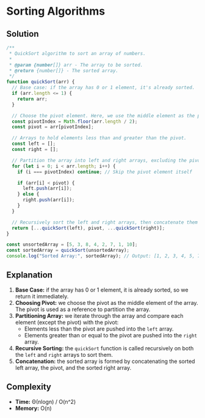 # Sorting Algorithms

## Solution

```js
/**
 * QuickSort algorithm to sort an array of numbers.
 *
 * @param {number[]} arr - The array to be sorted.
 * @return {number[]} - The sorted array.
 */
function quickSort(arr) {
  // Base case: if the array has 0 or 1 element, it's already sorted.
  if (arr.length <= 1) {
    return arr;
  }

  // Choose the pivot element. Here, we use the middle element as the pivot.
  const pivotIndex = Math.floor(arr.length / 2);
  const pivot = arr[pivotIndex];

  // Arrays to hold elements less than and greater than the pivot.
  const left = [];
  const right = [];

  // Partition the array into left and right arrays, excluding the pivot.
  for (let i = 0; i < arr.length; i++) {
    if (i === pivotIndex) continue; // Skip the pivot element itself

    if (arr[i] < pivot) {
      left.push(arr[i]);
    } else {
      right.push(arr[i]);
    }
  }

  // Recursively sort the left and right arrays, then concatenate them with the pivot in between.
  return [...quickSort(left), pivot, ...quickSort(right)];
}

const unsortedArray = [5, 3, 8, 4, 2, 7, 1, 10];
const sortedArray = quickSort(unsortedArray);
console.log("Sorted Array:", sortedArray); // Output: [1, 2, 3, 4, 5, 7, 8, 10]
```

## Explanation

1. **Base Case:** if the array has 0 or 1 element, it is already sorted, so we return it immediately.
2. **Choosing Pivot:** we choose the pivot as the middle element of the array. The pivot is used as a reference to partition the array.
3. **Partitioning Array:** we iterate through the array and compare each element (except the pivot) with the pivot:
   - Elements less than the pivot are pushed into the `left` array.
   - Elements greater than or equal to the pivot are pushed into the `right` array.
4. **Recursive Sorting:** the `quickSort` function is called recursively on both the `left` and `right` arrays to sort them.
5. **Concatenation:** the sorted array is formed by concatenating the sorted left array, the pivot, and the sorted right array.

## Complexity

- **Time:** Θ(nlogn) / O(n^2)
- **Memory:** O(n)
